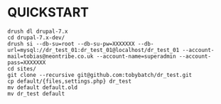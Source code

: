 QUICKSTART
==========

    drush dl drupal-7.x
    cd drupal-7.x-dev/
    drush si --db-su=root --db-su-pw=XXXXXXX --db-url=mysql://dr_test_01:dr_test_01@localhost/dr_test_01 --account-mail=tobias@neontribe.co.uk --account-name=superadmin --account-pass=XXXXXXX
    cd sites/
    git clone --recursive git@github.com:tobybatch/dr_test.git
    cp default/{files,settings.php} dr_test
    mv default default.old
    mv dr_test default
